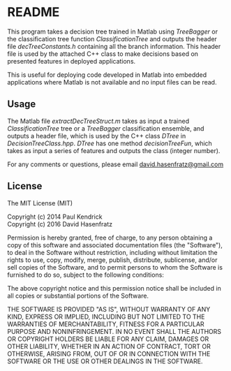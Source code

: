 README
==

This program takes a decision tree trained in Matlab using *TreeBagger* or the classification tree function *ClassificationTree* and outputs the header file *decTreeConstants.h* containing all the branch information. This header file is used by the attached C++ class to make decisions based on presented features in deployed applications.

This is useful for deploying code developed in Matlab into embedded applications where Matlab is not available and no input files can be read.

Usage
--
The Matlab file *extractDecTreeStruct.m* takes as input a trained *ClassificationTree* tree or a *TreeBagger* classification ensemble, and outputs a header file, which is used by the C++ class *DTree* in *DecisionTreeClass.hpp*. *DTree* has one method *decisionTreeFun*, which takes as input a series of features and outputs the class (integer number).

For any comments or questions, please email david.hasenfratz@gmail.com

License
--

The MIT License (MIT)

Copyright (c) 2014 Paul Kendrick  
Copyright (c) 2016 David Hasenfratz

Permission is hereby granted, free of charge, to any person obtaining a copy of this software and associated documentation files (the "Software"), to deal in the Software without restriction, including without limitation the rights to use, copy, modify, merge, publish, distribute, sublicense, and/or sell copies of the Software, and to permit persons to whom the Software is furnished to do so, subject to the following conditions:

The above copyright notice and this permission notice shall be included in all copies or substantial portions of the Software.

THE SOFTWARE IS PROVIDED "AS IS", WITHOUT WARRANTY OF ANY KIND, EXPRESS OR IMPLIED, INCLUDING BUT NOT LIMITED TO THE WARRANTIES OF MERCHANTABILITY, FITNESS FOR A PARTICULAR PURPOSE AND NONINFRINGEMENT. IN NO EVENT SHALL THE AUTHORS OR COPYRIGHT HOLDERS BE LIABLE FOR ANY CLAIM, DAMAGES OR OTHER LIABILITY, WHETHER IN AN ACTION OF CONTRACT, TORT OR OTHERWISE, ARISING FROM, OUT OF OR IN CONNECTION WITH THE SOFTWARE OR THE USE OR OTHER DEALINGS IN THE SOFTWARE.
